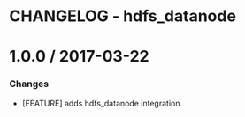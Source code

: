 # CHANGELOG - hdfs_datanode

1.0.0 / 2017-03-22
==================

### Changes

* [FEATURE] adds hdfs_datanode integration.
